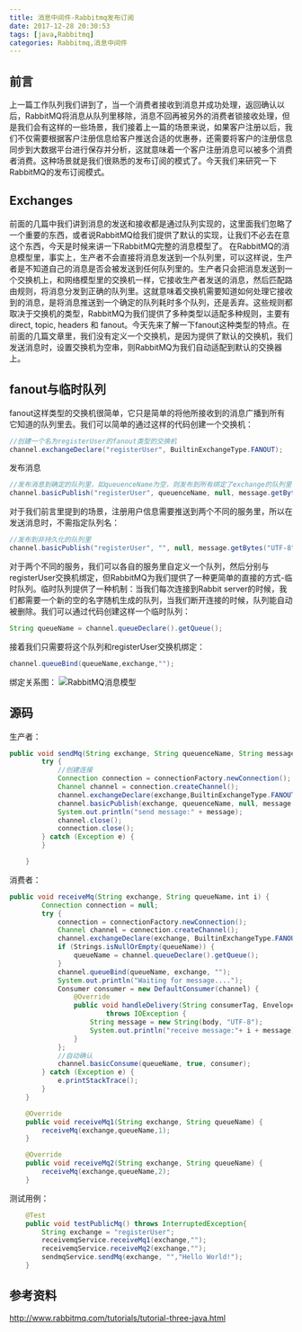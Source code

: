 ```yaml
---
title: 消息中间件-Rabbitmq发布订阅
date: 2017-12-28 20:30:53
tags: [java,Rabbitmq]
categories: Rabbitmq,消息中间件
---
```

## 前言
上一篇工作队列我们讲到了，当一个消费者接收到消息并成功处理，返回确认以后，RabbitMQ将消息从队列里移除，消息不回再被另外的消费者锁接收处理，但是我们会有这样的一些场景，我们接着上一篇的场景来说，如果客户注册以后，我们不仅需要根据客户注册信息给客户推送合适的优惠券，还需要将客户的注册信息同步到大数据平台进行保存并分析，这就意味着一个客户注册消息可以被多个消费者消费。这种场景就是我们很熟悉的发布订阅的模式了。今天我们来研究一下RabbitMQ的发布订阅模式。
<!--more-->
## Exchanges
前面的几篇中我们讲到消息的发送和接收都是通过队列实现的，这里面我们忽略了一个重要的东西，或者说RabbitMQ给我们提供了默认的实现，让我们不必去在意这个东西，今天是时候来讲一下RabbitMQ完整的消息模型了。
在RabbitMQ的消息模型里，事实上，生产者不会直接将消息发送到一个队列里，可以这样说，生产者是不知道自己的消息是否会被发送到任何队列里的。生产者只会把消息发送到一个交换机上，和网络模型里的交换机一样，它接收生产者发送的消息，然后匹配路由规则，将消息分发到正确的队列里。这就意味着交换机需要知道如何处理它接收到的消息，是将消息推送到一个确定的队列耗时多个队列，还是丢弃。这些规则都取决于交换机的类型，RabbitMQ为我们提供了多种类型以适配多种规则，主要有direct, topic, headers 和 fanout。今天先来了解一下fanout这种类型的特点。在前面的几篇文章里，我们没有定义一个交换机，是因为提供了默认的交换机，我们发送消息时，设置交换机为空串，则RabbitMQ为我们自动适配到默认的交换器上。
## fanout与临时队列
fanout这样类型的交换机很简单，它只是简单的将他所接收到的消息广播到所有它知道的队列里去。我们可以简单的通过这样的代码创建一个交换机：
```java
//创建一个名为registerUser的fanout类型的交换机
channel.exchangeDeclare("registerUser", BuiltinExchangeType.FANOUT);
```
发布消息
```java
//发布消息到确定的队列里，如queuenceName为空，则发布到所有绑定了exchange的队列里
channel.basicPublish("registerUser", queuenceName, null, message.getBytes("UTF-8"));
```
对于我们前言里提到的场景，注册用户信息需要推送到两个不同的服务里，所以在发送消息时，不需指定队列名：
```java
//发布到非持久化的队列里
channel.basicPublish("registerUser", "", null, message.getBytes("UTF-8"));
```
对于两个不同的服务，我们可以各自的服务里自定义一个队列，然后分别与registerUser交换机绑定，但RabbitMQ为我们提供了一种更简单的直接的方式-临时队列。临时队列提供了一种机制：当我们每次连接到Rabbit server的时候，我们都需要一个新的空的名字随机生成的队列，当我们断开连接的时候，队列能自动被删除。我们可以通过代码创建这样一个临时队列：
```java
String queueName = channel.queueDeclare().getQueue();
```
接着我们只需要将这个队列和registerUser交换机绑定：
```java
channel.queueBind(queueName,exchange,"");
```
绑定关系图：
![RabbitMQ消息模型](images/rabbitMQ/message-model.png)
## 源码
生产者：
```java
public void sendMq(String exchange, String queuenceName, String message) {
        try {
            //创建连接
            Connection connection = connectionFactory.newConnection();
            Channel channel = connection.createChannel();
            channel.exchangeDeclare(exchange,BuiltinExchangeType.FANOUT);
            channel.basicPublish(exchange, queuenceName, null, message.getBytes("UTF-8"));
            System.out.println("send message:" + message);
            channel.close();
            connection.close();
        } catch (Exception e) {
        }

    }
```
消费者：
```java
public void receiveMq(String exchange, String queueName，int i) {
        Connection connection = null;
        try {
            connection = connectionFactory.newConnection();
            Channel channel = connection.createChannel();
            channel.exchangeDeclare(exchange, BuiltinExchangeType.FANOUT);
            if (Strings.isNullOrEmpty(queueName)) {
                queueName = channel.queueDeclare().getQueue();
            }
            channel.queueBind(queueName, exchange, "");
            System.out.println("Waiting for message....");
            Consumer consumer = new DefaultConsumer(channel) {
                @Override
                public void handleDelivery(String consumerTag, Envelope envelope, AMQP.BasicProperties properties, byte[] body)
                        throws IOException {
                    String message = new String(body, "UTF-8");
                    System.out.println("receive message:"+ i + message);
                }
            };
            //自动确认
            channel.basicConsume(queueName, true, consumer);
        } catch (Exception e) {
            e.printStackTrace();
        }
    }

    @Override
    public void receiveMq1(String exchange, String queueName) {
        receiveMq(exchange,queueName,1);
    }

    @Override
    public void receiveMq2(String exchange, String queueName) {
        receiveMq(exchange,queueName,2);
    }
```
测试用例：
```java
    @Test
    public void testPublicMq() throws InterruptedException{
        String exchange = "registerUser";
        receivemqService.receiveMq1(exchange,"");
        receivemqService.receiveMq2(exchange,"");
        sendmqService.sendMq(exchange, "","Hello World!");
    }

```
## 参考资料
http://www.rabbitmq.com/tutorials/tutorial-three-java.html